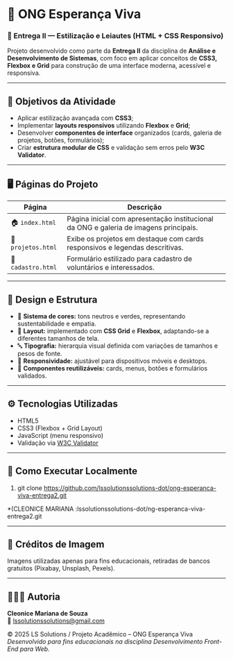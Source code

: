 # 🌿 ONG Esperança Viva

### 🧩 Entrega II — Estilização e Leiautes (HTML + CSS Responsivo)

Projeto desenvolvido como parte da **Entrega II** da disciplina de **Análise e Desenvolvimento de Sistemas**, com foco em aplicar conceitos de **CSS3, Flexbox e Grid** para construção de uma interface moderna, acessível e responsiva.

---

## 🎯 **Objetivos da Atividade**

- Aplicar estilização avançada com **CSS3**;
- Implementar **layouts responsivos** utilizando **Flexbox** e **Grid**;
- Desenvolver **componentes de interface** organizados (cards, galeria de projetos, botões, formulários);
- Criar **estrutura modular de CSS** e validação sem erros pelo **W3C Validator**.

---

## 🖥️ **Páginas do Projeto**

| Página | Descrição |
|--------|------------|
| 🏠 `index.html` | Página inicial com apresentação institucional da ONG e galeria de imagens principais. |
| 💙 `projetos.html` | Exibe os projetos em destaque com cards responsivos e legendas descritivas. |
| 📝 `cadastro.html` | Formulário estilizado para cadastro de voluntários e interessados. |

---

## 🎨 **Design e Estrutura**

- 🌈 **Sistema de cores:** tons neutros e verdes, representando sustentabilidade e empatia.  
- 🧭 **Layout:** implementado com **CSS Grid** e **Flexbox**, adaptando-se a diferentes tamanhos de tela.  
- 🔤 **Tipografia:** hierarquia visual definida com variações de tamanhos e pesos de fonte.  
- 📱 **Responsividade:** ajustável para dispositivos móveis e desktops.  
- 🧩 **Componentes reutilizáveis:** cards, menus, botões e formulários validados.

---

## ⚙️ **Tecnologias Utilizadas**

- HTML5  
- CSS3 (Flexbox + Grid Layout)  
- JavaScript (menu responsivo)  
- Validação via [W3C Validator](https://validator.w3.org/)

---

## 🚀 **Como Executar Localmente**

1. 
   git clone https://github.com/lssolutionssolutions-dot/ong-esperanca-viva-entrega2.git

*(CLEONICE MARIANA  :lssolutionssolutions-dot/ng-esperanca-viva-entrega2.git 

---

## 📸 **Créditos de Imagem**
Imagens utilizadas apenas para fins educacionais, retiradas de bancos gratuitos (Pixabay, Unsplash, Pexels).

---

## 👩🏻‍💻 **Autoria**
**Cleonice Mariana de Souza**  
📧 lssolutionssolutions@gmail.com  

© 2025 LS Solutions / Projeto Acadêmico – ONG Esperança Viva  
*Desenvolvido para fins educacionais na disciplina Desenvolvimento Front-End para Web.*
